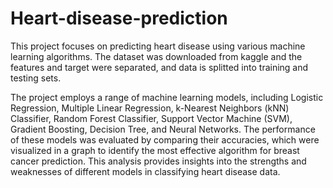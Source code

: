 # Heart-disease-prediction

This project focuses on predicting heart disease using various machine learning algorithms. The dataset was downloaded from kaggle and the features and target were separated, and data is splitted into training and testing sets.

The project employs a range of machine learning models, including Logistic Regression, Multiple Linear Regression, k-Nearest Neighbors (kNN) Classifier, Random Forest Classifier, Support Vector Machine (SVM), Gradient Boosting, Decision Tree, and  Neural Networks. The performance of these models was evaluated by comparing their accuracies, which were visualized in a graph to identify the most effective algorithm for breast cancer prediction. This analysis provides insights into the strengths and weaknesses of different models in classifying heart disease data.
